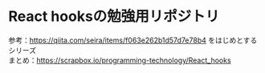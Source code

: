 # React hooksの勉強用リポジトリ
  
参考：https://qiita.com/seira/items/f063e262b1d57d7e78b4 をはじめとするシリーズ  
まとめ：https://scrapbox.io/programming-technology/React_hooks  
